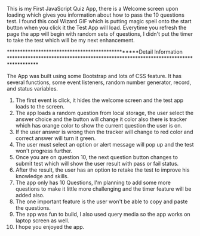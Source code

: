 This is my First JavaScript Quiz App, there is a Welcome screen upon loading which gives you information about how to pass the 10 questions test.
I found this cool Wizard GIF which is putting magic spell onto the start button when you click it the Test App will load.
Everytime you refresh the page the app will begin with random sets of questions, I didn't put the timer to take the test which will be my next enhancement.

*************************************************Detail Information ***********************************************************************************

The App was built using some Bootstrap and lots of CSS feature.
It has several functions, some event listeners, random number generator, record, and status variables.
1. The first event is click, it hides the welcome screen and the test app loads to the screen.
2. The app loads a random question from local storage, the user select the answer choice and the button will change it color also
there is tracker which has orange color to show the current question the user is on.
3. If the user answer is wrong then the tracker will change to red color and correct answer will turn it green.
4. The user must select an option or alert message will pop up and the test won't progress further.
5. Once you are on question 10, the next question button changes to submit test which will show the user result with pass or fail status.
6. After the result, the user has an option to retake the test to improve his knowledge and skills.
7. The app only has 10 Questions, I'm planning to add some more questions to make it little more challenging and the timer feature will be added also.
8. The one important feature is the user won't be able to copy and paste the questions.
9. The app was fun to build, I also used query media so the app works on laptop screen as well.
10. I hope you enjoyed the app.
